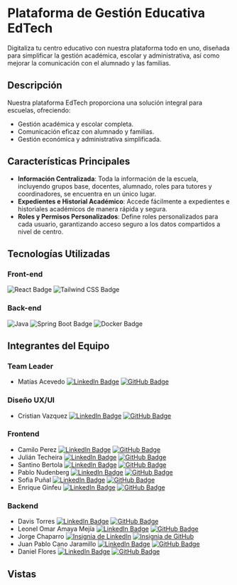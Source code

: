 # Plataforma de Gestión Educativa EdTech

Digitaliza tu centro educativo con nuestra plataforma todo en uno, diseñada para simplificar la gestión académica, escolar y administrativa, así como mejorar la comunicación con el alumnado y las familias.

## Descripción

Nuestra plataforma EdTech proporciona una solución integral para escuelas, ofreciendo:

- Gestión académica y escolar completa.
- Comunicación eficaz con alumnado y familias.
- Gestión económica y administrativa simplificada.

## Características Principales

- **Información Centralizada**: Toda la información de la escuela, incluyendo grupos base, docentes, alumnado, roles para tutores y coordinadores, se encuentra en un único lugar.
- **Expedientes e Historial Académico**: Accede fácilmente a expedientes e historiales académicos de manera rápida y segura.
- **Roles y Permisos Personalizados**: Define roles personalizados para cada usuario, garantizando acceso seguro a los datos compartidos a nivel de centro.

## Tecnologías Utilizadas

### Front-end
![React Badge](https://img.shields.io/badge/React-20232A?style=for-the-badge&logo=react&logoColor=61DAFB) ![Tailwind CSS Badge](https://img.shields.io/badge/Tailwind_CSS-38B2AC?style=for-the-badge&logo=tailwind-css&logoColor=white)

### Back-end
![Java](https://img.shields.io/badge/java-%23ED8B00.svg?style=for-the-badge&logo=openjdk&logoColor=white)
 ![Spring Boot Badge](https://img.shields.io/badge/Spring_Boot-F2F4F9?style=for-the-badge&logo=spring-boot) ![Docker Badge](https://img.shields.io/badge/Docker-2CA5E0?style=for-the-badge&logo=docker&logoColor=white) 
## Integrantes del Equipo

### Team Leader
- Matías Acevedo [![LinkedIn Badge](https://img.shields.io/badge/LinkedIn-0077B5?style=flat-square&logo=linkedin&logoColor=white)](https://www.linkedin.com/in/matias-nicolas-acevedo/) [![GitHub Badge](https://img.shields.io/badge/GitHub-100000?style=flat-square&logo=github&logoColor=white)](https://github.com/MatiasNicolasAcevedo)

### Diseño UX/UI
- Cristian Vazquez [![LinkedIn Badge](https://img.shields.io/badge/LinkedIn-0077B5?style=flat-square&logo=linkedin&logoColor=white)](https://www.linkedin.com/in/cristian-miguel-vazquez-opalka/) [![GitHub Badge](https://img.shields.io/badge/GitHub-100000?style=flat-square&logo=github&logoColor=white)](https://github.com/CVazquezOpalka)

### Frontend
- Camilo Perez [![LinkedIn Badge](https://img.shields.io/badge/LinkedIn-0077B5?style=flat-square&logo=linkedin&logoColor=white)](URL_del_Perfil_de_LinkedIn) [![GitHub Badge](https://img.shields.io/badge/GitHub-100000?style=flat-square&logo=github&logoColor=white)](https://github.com/kamilo042)
- Julián Techeira [![LinkedIn Badge](https://img.shields.io/badge/LinkedIn-0077B5?style=flat-square&logo=linkedin&logoColor=white)](https://www.linkedin.com/in/gustavo-julian-techeira/) [![GitHub Badge](https://img.shields.io/badge/GitHub-100000?style=flat-square&logo=github&logoColor=white)](https://github.com/Teche95)
- Santino Bertola [![LinkedIn Badge](https://img.shields.io/badge/LinkedIn-0077B5?style=flat-square&logo=linkedin&logoColor=white)](URL_del_Perfil_de_LinkedIn) [![GitHub Badge](https://img.shields.io/badge/GitHub-100000?style=flat-square&logo=github&logoColor=white)](https://github.com/SantiBertola)
- Pablo Nudenberg [![LinkedIn Badge](https://img.shields.io/badge/LinkedIn-0077B5?style=flat-square&logo=linkedin&logoColor=white)](URL_del_Perfil_de_LinkedIn) [![GitHub Badge](https://img.shields.io/badge/GitHub-100000?style=flat-square&logo=github&logoColor=white)](https://github.com/pablomh3)
- Sofia Puñal [![LinkedIn Badge](https://img.shields.io/badge/LinkedIn-0077B5?style=flat-square&logo=linkedin&logoColor=white)](https://www.linkedin.com/in/sofia-punal/) [![GitHub Badge](https://img.shields.io/badge/GitHub-100000?style=flat-square&logo=github&logoColor=white)](https://github.com/sofia-pr)
- Enrique Ginfeu [![LinkedIn Badge](https://img.shields.io/badge/LinkedIn-0077B5?style=flat-square&logo=linkedin&logoColor=white)](URL_del_Perfil_de_LinkedIn) [![GitHub Badge](https://img.shields.io/badge/GitHub-100000?style=flat-square&logo=github&logoColor=white)](https://github.com/enriqueginfeu)

### Backend
- Davis Torres [![LinkedIn Badge](https://img.shields.io/badge/LinkedIn-0077B5?style=flat-square&logo=linkedin&logoColor=white)](URL_del_Perfil_de_LinkedIn) [![GitHub Badge](https://img.shields.io/badge/GitHub-100000?style=flat-square&logo=github&logoColor=white)](URL_del_Perfil_de_GitHub)
- Leonel Omar Amaya Mejía [![LinkedIn Badge](https://img.shields.io/badge/LinkedIn-0077B5?style=flat-square&logo=linkedin&logoColor=white)](URL_del_Perfil_de_LinkedIn) [![GitHub Badge](https://img.shields.io/badge/GitHub-100000?style=flat-square&logo=github&logoColor=white)](https://github.com/Leonel-Amaya)
- Jorge Chaparro [![Insignia de LinkedIn](https://img.shields.io/badge/LinkedIn-0077B5?style=flat-square&logo=linkedin&logoColor=white)](https://www.linkedin.com/in/jorge-chaparro-504456281) [![Insignia de GitHub](https://img.shields.io/badge/GitHub-100000?style=flat-square&logo=github&logoColor=white)](https://github.com/Jorge1640)
- Juan Pablo Cano Jaramillo [![LinkedIn Badge](https://img.shields.io/badge/LinkedIn-0077B5?style=flat-square&logo=linkedin&logoColor=white)](https://www.linkedin.com/in/juan-pablo-cano-jaramillo-315870119/) [![GitHub Badge](https://img.shields.io/badge/GitHub-100000?style=flat-square&logo=github&logoColor=white)](https://github.com/SoukouJohn9688)
- Daniel Flores [![LinkedIn Badge](https://img.shields.io/badge/LinkedIn-0077B5?style=flat-square&logo=linkedin&logoColor=white)](https://www.linkedin.com/in/daniel-flores-developer/) [![GitHub Badge](https://img.shields.io/badge/GitHub-100000?style=flat-square&logo=github&logoColor=white)](https://github.com/xOnlinEx)

## Vistas



